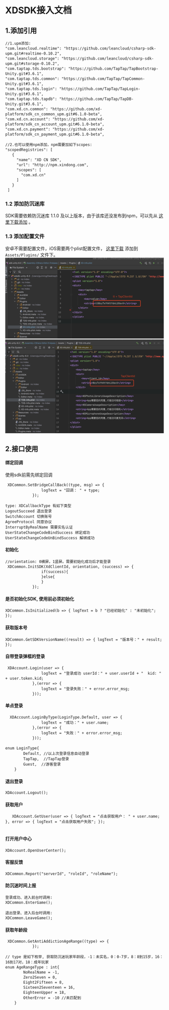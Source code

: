 # XDSDK接入文档

## 1.添加引用
```
//1.upm添加:
"com.leancloud.realtime": "https://github.com/leancloud/csharp-sdk-upm.git#realtime-0.10.2",
"com.leancloud.storage": "https://github.com/leancloud/csharp-sdk-upm.git#storage-0.10.2",
"com.taptap.tds.bootstrap": "https://github.com/TapTap/TapBootstrap-Unity.git#3.6.1",
"com.taptap.tds.common": "https://github.com/TapTap/TapCommon-Unity.git#3.6.1",
"com.taptap.tds.login": "https://github.com/TapTap/TapLogin-Unity.git#3.6.1",
"com.taptap.tds.tapdb": "https://github.com/TapTap/TapDB-Unity.git#3.6.1",
"com.xd.cn.common": "https://github.com/xd-platform/sdk_cn_common_upm.git#6.1.0-beta",
"com.xd.cn.account": "https://github.com/xd-platform/sdk_cn_account_upm.git#6.1.0-beta",
"com.xd.cn.payment": "https://github.com/xd-platform/sdk_cn_payment_upm.git#6.1.0-beta",

//2.也可以使用npm添加，npm需要加如下scopes:
"scopedRegistries": [
   {
     "name": "XD CN SDK",
     "url": "http://npm.xindong.com",
     "scopes": [
       "com.xd.cn"
     ]
   }
 ]
```
### 1.2 添加防沉迷库
SDK需要依赖防沉迷库 1.1.0 及以上版本，由于该库还没发布到npm，可以先从 [这里下载添加](https://github.com/xd-platform/xd_sdk_resource/blob/master/Unity_CN/AntiSDK1.1.0.unitypackage) 。

### 1.3 添加配置文件
安卓不需要配置文件，iOS需要两个plist配置文件， [这里下载](https://github.com/xd-platform/xd_sdk_resource/tree/master/Unity_CN/Config) 添加到`Assets/Plugins/` 文件下。
![XD-Plist](https://github.com/xd-platform/xd_sdk_resource/blob/master/Images/XD-Plist.png)
![TDS-Plist](https://github.com/xd-platform/xd_sdk_resource/blob/master/Images/TDS-Plist.png)

## 2.接口使用
#### 绑定回调
使用sdk前需先绑定回调
```
 XDCommon.SetBridgeCallBack((type, msg) => {
                logText = "回调： " + type;
            });
            
type: XDCallbackType 有如下类型
LogoutSucceed 退出登录
SwitchAccount 切换账号
AgreeProtocol 同意协议
InterruptByRealName 需要实名认证
UserStateChangeCodeBindSuccess 绑定成功
UserStateChangeCodeUnBindSuccess 解绑成功
```

#### 初始化
```
//orientation: 0横屏，1竖屏。需要初始化成功后才能登录
 XDCommon.InitSDK(XdClientId, orientation, (success) => {
                if(success){
                }else{
                }
            });
```

#### 是否初始化SDK, 使用前必须初始化
```
XDCommon.IsInitialized(b => { logText = b ? "已经初始化" : "未初始化"; });
```

#### 获取版本号
```
XDCommon.GetSDKVersionName((result) => { logText = "版本号：" + result; });
```

#### 自带登录弹框的登录
```
 XDAccount.Login(user => {
                logText = "登录成功 userId：" + user.userId + "  kid: " + user.token.kid;
            },(error => {
                logText = "登录失败：" + error.error_msg;
            }));
```

#### 单点登录
```
  XDAccount.LoginByType(LoginType.Default, user => {
                logText = "成功：" + user.name;
            },(error => {
                logText = "失败：" + error.error_msg;
            }));
            
enum LoginType{
        Default, //以上次登录信息自动登录
        TapTap,  //TapTap登录
        Guest,  //游客登录
    }           
```

#### 退出登录
```
XDAccount.Logout();
```

#### 获取用户
```
   XDAccount.GetUser(user => { logText = "点击获取用户： " + user.name; }, error => { logText = "点击获取用户失败"; });
        
```

#### 打开用户中心
```
XDAccount.OpenUserCenter();
```

#### 客服反馈
```
XDCommon.Report("serverId", "roleId", "roleName");
```

#### 防沉迷时间上报
```
登录成功、进入前台时调用:
XDCommon.EnterGame();

退出登录、进入后台时调用:
XDCommon.LeaveGame();
```

#### 获取年龄段
```
 XDCommon.GetAntiAddictionAgeRange((type) => {
            });
            
// type 是如下枚举, 获取防沉迷玩家年龄段，-1：未实名，0：0-7岁，8：8到15岁，16：16到17对，18：成年玩家
enum AgeRangeType : int{
        NoRealName = -1,
        Zero2Seven = 0,
        Eight2Fifteen = 8,
        Sixteen2Seventeen = 16,
        EighteenUpper = 18,
        OtherError = -10 //未匹配到
    }
```

